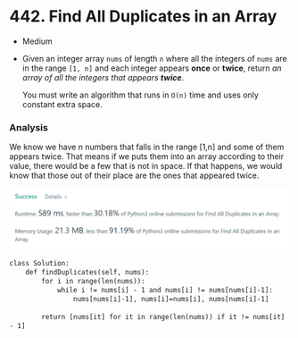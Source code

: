 # 442. Find All Duplicates in an Array

* Medium
*   Given an integer array `nums` of length `n` where all the integers of `nums` are in the range `[1, n]` and each integer appears **once** or **twice**, return _an array of all the integers that appears **twice**_.

    You must write an algorithm that runs in `O(n)` time and uses only constant extra space.

### Analysis&#x20;

We know we have n numbers that falls in the range \[1,n] and some of them appears twice. That means if we puts them into an array according to their value, there would be a few that is not in space. If that happens, we would know that those out of their place are the ones that appeared twice.&#x20;

![](<../.gitbook/assets/image (24).png>)

```
class Solution:
    def findDuplicates(self, nums):
        for i in range(len(nums)):
            while i != nums[i] - 1 and nums[i] != nums[nums[i]-1]:
                nums[nums[i]-1], nums[i]=nums[i], nums[nums[i]-1]
                
        return [nums[it] for it in range(len(nums)) if it != nums[it] - 1]
```
